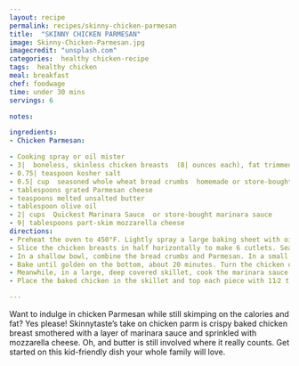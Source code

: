 ```yaml
---
layout: recipe
permalink: recipes/skinny-chicken-parmesan
title:  "SKINNY CHICKEN PARMESAN"
image: Skinny-Chicken-Parmesan.jpg
imagecredit: "unsplash.com"
categories:  healthy chicken-recipe
tags:  healthy chicken
meal: breakfast
chef: foodwage
time: under 30 mins
servings: 6

notes:

ingredients:
- Chicken Parmesan:

- Cooking spray or oil mister
- 3|  boneless, skinless chicken breasts  (8| ounces each), fat trimmed
- 0.75| teaspoon kosher salt
- 0.5| cup  seasoned whole wheat bread crumbs  homemade or store-bought
- tablespoons grated Parmesan cheese
- teaspoons melted unsalted butter
- tablespoon olive oil
- 2| cups  Quickest Marinara Sauce  or store-bought marinara sauce
- 9| tablespoons part-skim mozzarella cheese
directions:
- Preheat the oven to 450°F. Lightly spray a large baking sheet with oil.
- Slice the chicken breasts in half horizontally to make 6 cutlets. Season both sides with salt.
- In a shallow bowl, combine the bread crumbs and Parmesan. In a small bowl, combine the butter and olive oil. Brush the butter and oil on both sides of the chicken, dredge the chicken in the bread crumb mixture, and put the chicken on the prepared baking sheet. Lightly spray oil on top of the chicken.
- Bake until golden on the bottom, about 20 minutes. Turn the chicken over and bake until the center is cooked through and the bottom is golden, 5 to 6 minutes.
- Meanwhile, in a large, deep covered skillet, cook the marinara sauce over medium heat until heated through, 2 to 3 minutes.
- Place the baked chicken in the skillet and top each piece with 11⁄2 tablespoons of themozzarella. Cover the pan and cook until the cheese melts, 3 to 4 minutes. Serve hot.

---
```


Want to indulge in chicken Parmesan while still skimping on the calories and fat? Yes please! Skinnytaste’s take on chicken parm is crispy baked chicken breast smothered with a layer of marinara sauce and sprinkled with mozzarella cheese. Oh, and butter is still involved where it really counts. Get started on this kid-friendly dish your whole family will love.